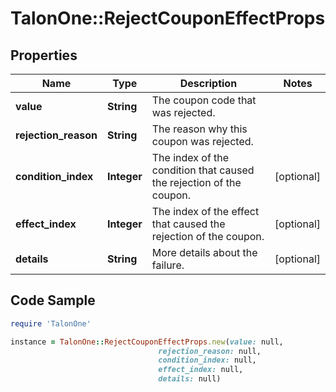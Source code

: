 # TalonOne::RejectCouponEffectProps

## Properties

Name | Type | Description | Notes
------------ | ------------- | ------------- | -------------
**value** | **String** | The coupon code that was rejected. | 
**rejection_reason** | **String** | The reason why this coupon was rejected. | 
**condition_index** | **Integer** | The index of the condition that caused the rejection of the coupon. | [optional] 
**effect_index** | **Integer** | The index of the effect that caused the rejection of the coupon. | [optional] 
**details** | **String** | More details about the failure. | [optional] 

## Code Sample

```ruby
require 'TalonOne'

instance = TalonOne::RejectCouponEffectProps.new(value: null,
                                 rejection_reason: null,
                                 condition_index: null,
                                 effect_index: null,
                                 details: null)
```


